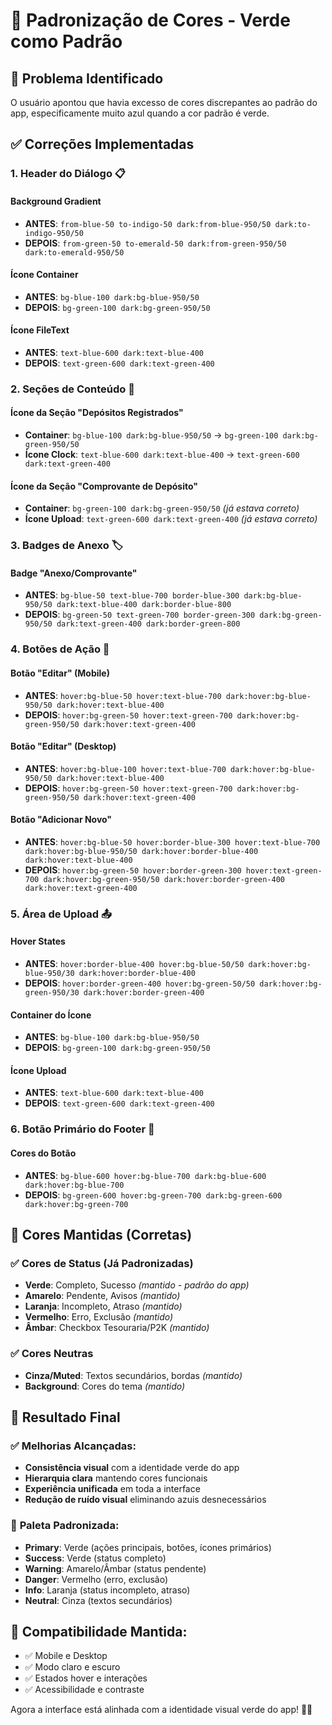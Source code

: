 # 🎨 Padronização de Cores - Verde como Padrão

## 🎯 Problema Identificado
O usuário apontou que havia excesso de cores discrepantes ao padrão do app, especificamente muito azul quando a cor padrão é verde.

## ✅ Correções Implementadas

### 1. **Header do Diálogo** 📋

#### Background Gradient
- **ANTES**: `from-blue-50 to-indigo-50 dark:from-blue-950/50 dark:to-indigo-950/50`
- **DEPOIS**: `from-green-50 to-emerald-50 dark:from-green-950/50 dark:to-emerald-950/50`

#### Ícone Container
- **ANTES**: `bg-blue-100 dark:bg-blue-950/50`
- **DEPOIS**: `bg-green-100 dark:bg-green-950/50`

#### Ícone FileText
- **ANTES**: `text-blue-600 dark:text-blue-400`
- **DEPOIS**: `text-green-600 dark:text-green-400`

### 2. **Seções de Conteúdo** 📝

#### Ícone da Seção "Depósitos Registrados"
- **Container**: `bg-blue-100 dark:bg-blue-950/50` → `bg-green-100 dark:bg-green-950/50`
- **Ícone Clock**: `text-blue-600 dark:text-blue-400` → `text-green-600 dark:text-green-400`

#### Ícone da Seção "Comprovante de Depósito"
- **Container**: `bg-green-100 dark:bg-green-950/50` *(já estava correto)*
- **Ícone Upload**: `text-green-600 dark:text-green-400` *(já estava correto)*

### 3. **Badges de Anexo** 🏷️

#### Badge "Anexo/Comprovante"
- **ANTES**: `bg-blue-50 text-blue-700 border-blue-300 dark:bg-blue-950/50 dark:text-blue-400 dark:border-blue-800`
- **DEPOIS**: `bg-green-50 text-green-700 border-green-300 dark:bg-green-950/50 dark:text-green-400 dark:border-green-800`

### 4. **Botões de Ação** 🔘

#### Botão "Editar" (Mobile)
- **ANTES**: `hover:bg-blue-50 hover:text-blue-700 dark:hover:bg-blue-950/50 dark:hover:text-blue-400`
- **DEPOIS**: `hover:bg-green-50 hover:text-green-700 dark:hover:bg-green-950/50 dark:hover:text-green-400`

#### Botão "Editar" (Desktop)
- **ANTES**: `hover:bg-blue-100 hover:text-blue-700 dark:hover:bg-blue-950/50 dark:hover:text-blue-400`
- **DEPOIS**: `hover:bg-green-50 hover:text-green-700 dark:hover:bg-green-950/50 dark:hover:text-green-400`

#### Botão "Adicionar Novo"
- **ANTES**: `hover:bg-blue-50 hover:border-blue-300 hover:text-blue-700 dark:hover:bg-blue-950/50 dark:hover:border-blue-400 dark:hover:text-blue-400`
- **DEPOIS**: `hover:bg-green-50 hover:border-green-300 hover:text-green-700 dark:hover:bg-green-950/50 dark:hover:border-green-400 dark:hover:text-green-400`

### 5. **Área de Upload** 📤

#### Hover States
- **ANTES**: `hover:border-blue-400 hover:bg-blue-50/50 dark:hover:bg-blue-950/30 dark:hover:border-blue-400`
- **DEPOIS**: `hover:border-green-400 hover:bg-green-50/50 dark:hover:bg-green-950/30 dark:hover:border-green-400`

#### Container do Ícone
- **ANTES**: `bg-blue-100 dark:bg-blue-950/50`
- **DEPOIS**: `bg-green-100 dark:bg-green-950/50`

#### Ícone Upload
- **ANTES**: `text-blue-600 dark:text-blue-400`
- **DEPOIS**: `text-green-600 dark:text-green-400`

### 6. **Botão Primário do Footer** 🔽

#### Cores do Botão
- **ANTES**: `bg-blue-600 hover:bg-blue-700 dark:bg-blue-600 dark:hover:bg-blue-700`
- **DEPOIS**: `bg-green-600 hover:bg-green-700 dark:bg-green-600 dark:hover:bg-green-700`

## 🎨 **Cores Mantidas (Corretas)**

### ✅ **Cores de Status (Já Padronizadas)**
- **Verde**: Completo, Sucesso *(mantido - padrão do app)*
- **Amarelo**: Pendente, Avisos *(mantido)*
- **Laranja**: Incompleto, Atraso *(mantido)*
- **Vermelho**: Erro, Exclusão *(mantido)*
- **Âmbar**: Checkbox Tesouraria/P2K *(mantido)*

### ✅ **Cores Neutras**
- **Cinza/Muted**: Textos secundários, bordas *(mantido)*
- **Background**: Cores do tema *(mantido)*

## 🎯 **Resultado Final**

### ✅ **Melhorias Alcançadas:**
- **Consistência visual** com a identidade verde do app
- **Hierarquia clara** mantendo cores funcionais
- **Experiência unificada** em toda a interface
- **Redução de ruído visual** eliminando azuis desnecessários

### 🎨 **Paleta Padronizada:**
- **Primary**: Verde (ações principais, botões, ícones primários)
- **Success**: Verde (status completo)  
- **Warning**: Amarelo/Âmbar (status pendente)
- **Danger**: Vermelho (erro, exclusão)
- **Info**: Laranja (status incompleto, atraso)
- **Neutral**: Cinza (textos secundários)

## 📱 **Compatibilidade Mantida:**
- ✅ Mobile e Desktop
- ✅ Modo claro e escuro
- ✅ Estados hover e interações
- ✅ Acessibilidade e contraste

Agora a interface está alinhada com a identidade visual verde do app! 🌱✨ 